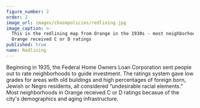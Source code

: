 ```yaml
---
figure_number: 2
order: 2
image_url: images/chasmpolicies/redlining.jpg
image_caption: >-
  This is the redlining map from Orange in the 1930s - most neighborhoods in
  Orange received C or D ratings
published: true
name: Redlining
---
```

Beginning in 1935, the Federal Home Owners Loan Corporation sent people out to rate neighborhoods to guide investment. The ratings system gave low grades for areas with old buildings and high percentages of foreign born, Jewish or Negro residents, all considered “undesirable racial elements.” Most neighborhoods in Orange received C or D ratings becasue of the city's demographics and aging infrastructure.
